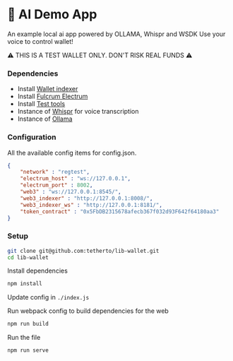 # 🤖 AI Demo App

An example local ai app powered by OLLAMA, Whispr and WSDK
Use your voice to control wallet!


⚠️ THIS IS A TEST WALLET ONLY. DON'T RISK REAL FUNDS ⚠️


### Dependencies

- Install [Wallet indexer](https://github.com/tetherto/lib-wallet-indexer)
- Install [Fulcrum Electrum](https://github.com/cculianu/Fulcrum)
- Install [Test tools](https://github.com/tetherto/wallet-lib-test-tools)
- Instance of [Whispr](https://github.com/fedirz/faster-whisper-server) for voice transcription 
- Instance of [Ollama](https://ollama.com/library/llama3.1:8b) 


### Configuration
All the available config items for config.json.
```json
{
    "network" : "regtest",
    "electrum_host" : "ws://127.0.0.1",
    "electrum_port" : 8002,
    "web3" : "ws://127.0.0.1:8545/",
    "web3_indexer" : "http://127.0.0.1:8008/",
    "web3_indexer_ws" : "http://127.0.0.1:8181/",
    "token_contract" : "0x5FbDB2315678afecb367f032d93F642f64180aa3"
}

```

### Setup
```bash
git clone git@github.com:tetherto/lib-wallet.git
cd lib-wallet
```

Install dependencies
```bash
npm install
```

Update config in `./index.js`

Run webpack config to build dependencies for the web
```bash
npm run build
```

Run the file
```bash
npm run serve
```

